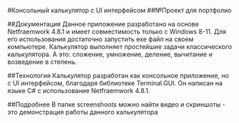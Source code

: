 #Консольный калькулятор с UI интерфейсом
##№Проект для портфолио 


##Документация
Данное приложение разработано на основе Netfraemwork 4.8.1 и имеет совместимость только с Windows 8-11. 
Для его использования достаточно запустить exe файл на своем компьютере. 
Калькулятор выполняет простейшие задачи классического калькулятора. 
А это: сложение, умножение, деление, вычитание и возведение в степень.

##Технология
Калькулятор разработан как консольное приложение, но с UI интерфейсом, благодаря библиотеке Terminal.GUI. 
Он написан на языке C# с использование Netfraemwork 4.8.1. 

##Подробнее
В папке screenshoots можно найти видео и скриншоты - это демонстрация работы данного калькулятора
